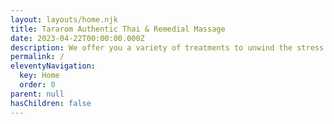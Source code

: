 ```yaml
---
layout: layouts/home.njk
title: Tararom Authentic Thai & Remedial Massage
date: 2023-04-22T00:00:00.000Z
description: We offer you a variety of treatments to unwind the stress of your mind, your body and soul. All services are provided by well trained and experienced therapists.
permalink: /
eleventyNavigation:
  key: Home
  order: 0
parent: null
hasChildren: false
---
```



